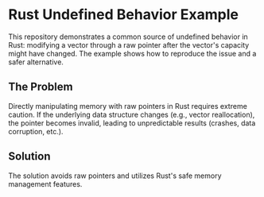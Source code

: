 # Rust Undefined Behavior Example

This repository demonstrates a common source of undefined behavior in Rust: modifying a vector through a raw pointer after the vector's capacity might have changed.  The example shows how to reproduce the issue and a safer alternative.

## The Problem

Directly manipulating memory with raw pointers in Rust requires extreme caution.  If the underlying data structure changes (e.g., vector reallocation), the pointer becomes invalid, leading to unpredictable results (crashes, data corruption, etc.).

## Solution

The solution avoids raw pointers and utilizes Rust's safe memory management features.